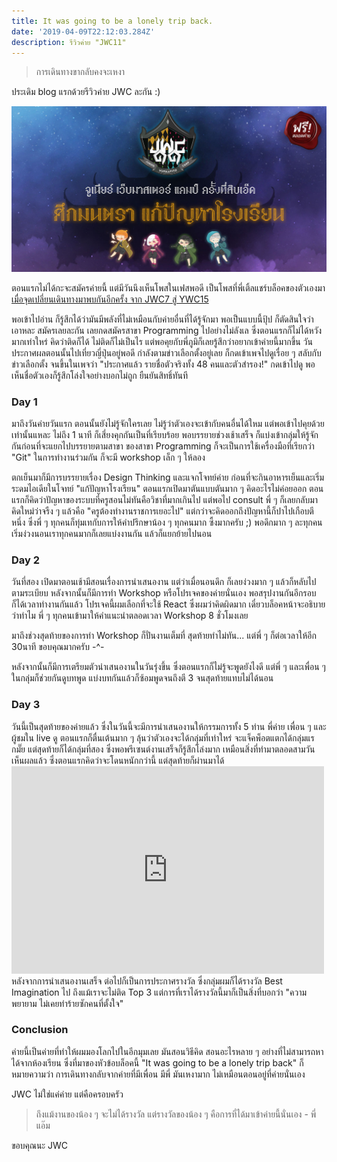 ```yaml
---
title: It was going to be a lonely trip back.
date: '2019-04-09T22:12:03.284Z'
description: รีวิวค่าย "JWC11"
---
```


> การเดินทางขากลับคงจะเหงา

ประเดิม blog แรกด้วยรีวิวค่าย JWC ละกัน :)

![jwc-poster](./poster.jpg)

ตอนแรกไม่ได้กะจะสมัครค่ายนี้ แต่มีวันนึงเห็นโพสในเฟสพอดี เป็นโพสที่พี่เติ้ลแชร์บล็อคของตัวเองมา [เมื่อจุดเปลี่ยนเดินทางมาพบกันอีกครั้ง จาก JWC7 สู่ YWC15](https://nutn0n.com/ywc-to-ywc/)

พอเข้าไปอ่าน ก็รู้สึกได้ว่ามันมีพลังที่ไม่เหมือนกับค่ายอื่นที่ได้รู้จักมา พอเป็นแบบนี้ปุ้ป ก็ตัดสินใจว่า เอาหละ สมัครเลยละกัน เลยกดสมัครสาขา Programming ไปอย่างไม่ลังเล ซึ่งตอนแรกก็ไม่ได้หวังมากเท่าใหร่ คิดว่าติดก็ได้ ไม่ติดก็ไม่เป็นไร แต่พอคุยกับพี่ภูมิก็เลยรู้สึกว่าอยากเข้าค่ายนี้มากขึ้น วันประกาศผลตอนนั้นไปเที่ยวญี่ปุ่นอยู่พอดี กำลังตามข่าวเลือกตั้งอยู่เลย ก็กดเข้าเพจไปดูเรื่อย ๆ สลับกับข่าวเลือกตั้ง จนขึ้นในเพจว่า "ประกาศแล้ว รายชื่อตัวจริงทั้ง 48 คนและตัวสำรอง!" กดเข้าไปดู พอเห็นชื่อตัวเองก็รู้สึกโล่งใจอย่างบอกไม่ถูก ยืนยันสิทธิ์ทันที

### Day 1

มาถึงวันค่ายวันแรก ตอนนั้นยังไม่รู้จักใครเลย ไม่รู้ว่าตัวเองจะเข้ากับคนอื่นได้ใหม แต่พอเข้าไปคุยด้วยเท่านั้นแหละ ไม่ถึง 1 นาที ก็เสี่ยงคุกกันเป็นที่เรียบร้อย พอบรรยายช่วงเช้าเสร็จ ก็แบ่งเข้ากลุ่มให้รู้จักกันก่อนที่จะแยกไปบรรยายตามสาขา ของสาขา Programming ก็จะเป็นการใช้เครื่องมือที่เรียกว่า "Git" ในการทำงานร่วมกัน ก็จะมี workshop เล็ก ๆ ให้ลอง

ตกเย็นมาก็มีการบรรยายเรื่อง Design Thinking และแจกโจทย์ค่าย ก่อนที่จะกินอาหารเย็นและเริ่มระดมไอเดียในโจทย์ "แก้ปัญหาโรงเรียน" ตอนแรกเปิดมาตันแบบตันมาก ๆ คิดอะไรไม่ค่อยออก ตอนแรกก็คิดว่าปัญหาของระบบที่ครูสอนไม่ทันคือวิชาที่มากเกินไป แต่พอไป consult พี่ ๆ ก็เลยกลับมาคิดใหม่ว่าจรืง ๆ แล้วคือ "ครูต้องทำงานราชการเยอะไป" แต่กว่าจะคิดออกถึงปัญหานี้ก็ปาไปเกือบตีหนึ่ง ซึ่งพี่ ๆ ทุกคนก็ทุ่มเทกับการให้คำปรึกษาน้อง ๆ ทุกคนมาก ซึ้งมากครับ ;) พอดึกมาก ๆ ละทุกคนเริ่มง่วงนอนเราทุกคนมากก็เลยแบ่งงานกัน แล้วก็แยกย้ายไปนอน

### Day 2

วันที่สอง เปิดมาตอนเช้ามีสอนเรื่องการนำเสนองาน แต่ว่าเมื่อนอนดึก ก็เลยง่วงมาก ๆ แล้วก็หลับไปตามระเบียบ หลังจากนั้นก็มีการทำ Workshop หรือโปรเจคของค่ายนั่นเอง พอสรุปงานกันอีกรอบ ก็ได้เวลาทำงานกันแล้ว โปรเจคนี้ผมเลือกที่จะใช้ React ซึ่งผมว่าคิดผิดมาก เดี๋ยวบล็อคหน้าจะอธิบายว่าทำไม พี่ ๆ ทุกคนเข้ามาให้คำแนะนำตลอดเวลา Workshop 8 ชั่วโมงเลย

มาถึงช่วงสุดท้ายของการทำ Workshop ก็ปั่นงานเต็มที่ สุดท้ายทำไม่ทัน... แต่พี่ ๆ ก็ต่อเวลาให้อีก 30นาที ขอบคุณมากครับ -^-

หลังจากนั้นก็มีการเตรียมตัวนำเสนองานในวันรุ่งขึ้น ซึ่งตอนแรกก็ไม่รู้จะพูดยังไงดี แต่พี่ ๆ และเพื่อน ๆ ในกลุ่มก็ช่วยกันดูบทพูด แบ่งบทกันแล้วก็ซ้อมพูดจนถึงตี 3 จนสุดท้ายแทบไม่ได้นอน

### Day 3

วันนี้เป็นสุดท้ายของค่ายแล้ว ซึ่งในวันนี้จะมีการนำเสนองานให้กรรมการทั้ง 5 ท่าน พี่ค่าย เพื่อน ๆ และผู้ชมใน live ดู ตอนแรกก็ตื่นเต้นมาก ๆ ลุ้นว่าตัวเองจะได้กลุ่มที่เท่าใหร่ จะแจ็คพ็อตแตกได้กลุ่มแรกมั๊ย แต่สุดท้ายก็ได้กลุ่มที่สอง ซึ่งพอพรีเซนต์งานเสร็จก็รู้สึกโล่งมาก
เหมือนสิ่งที่ทำมาตลอดสามวันเห็นผลแล้ว ซึ่งตอนแรกคิดว่าจะโดนหนักกว่านี้ แต่สุดท้ายก็ผ่านมาได้ <iframe src="https://www.facebook.com/plugins/post.php?href=https%3A%2F%2Fwww.facebook.com%2Fjwcth%2Fphotos%2Fpcb.2357962514221953%2F2357927100892161%2F%3Ftype%3D3%26theater&width=500&show_text=false&appId=635662720231155&height=332" width="500" height="332" style="border:none;overflow:hidden" scrolling="no" frameborder="0" allowTransparency="true" allow="encrypted-media"></iframe> หลังจากการนำเสนองานเสร็จ ต่อไปก็เป็นการประกาศรางวัล ซึ่งกลุ่มผมก็ได้รางวัล Best Imagination ไป ถึงแม้เราจะไม่ติด Top 3 แต่การที่เราได้รางวัลนี้มาก็เป็นสิ่งที่บอกว่า "ความพยายาม ไม่เคยทำร้ายซักคนที่ตั้งใจ"

### Conclusion

ค่ายนี้เป็นค่ายที่ทำให้ผมมองโลกไปในอีกมุมเลย มันสอนวิธีคิด สอนอะไรหลาย ๆ อย่างที่ไม่สามารถหาได้จากห้องเรียน ซึ่งที่มาของหัวข้อบล็อคนี้ "It was going to be a lonely trip back" ก็หมายความว่า การเดินทางกลับจากค่ายที่มีเพื่อน มีพี่ มันเหงามาก ไม่เหมือนตอนอยู่ที่ค่ายนั่นเอง

JWC ไม่ใช่แค่ค่าย แต่คือครอบครัว

> ถึงแม้งานของน้อง ๆ จะไม่ได้รางวัล แต่รางวัลของน้อง ๆ คือการที่ได้มาเข้าค่ายนี้นั่นเอง - พี่แอ๊ม

ขอบคุณนะ JWC

